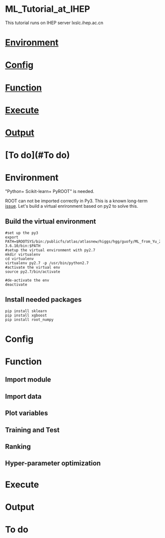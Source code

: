 # ML_Tutorial_at_IHEP
This tutorial runs on IHEP server lxslc.ihep.ac.cn

# [Environment](#Environment)
# [Config](#Config)
# [Function](#Function)
# [Execute](#Execute)
# [Output](#Output)
# [To do](#To do)
# Environment
"Python+ Scikit-learn+ PyROOT" is needed.

ROOT can not be imported correctly in Py3. This is a known long-term [issue](https://root-forum.cern.ch/t/pyroot-import-error-pyinit-libpyroot/16263/8). Let's build a virtual enrironment based on py2 to solve this.

## Build the virtual environment
```shell
#set up the py3
export PATH=$ROOTSYS/bin:/publicfs/atlas/atlasnew/higgs/hgg/guofy/ML_from_Yu_Zhang/Python-3.6.10/bin:$PATH
#setup the virtual environment with py2.7
mkdir virtualenv
cd virtualenv
virtualenv py2.7 -p /usr/bin/python2.7
#activate the virtual env
source py2.7/bin/activate
```
```shell
#de-activate the env
deactivate

```

## Install needed packages
```shell
pip install sklearn
pip install xgboost
pip install root_numpy
```

# Config

# Function

## Import module
## Import data
## Plot variables
## Training and Test
## Ranking
## Hyper-parameter optimization

# Execute

# Output
# To do
